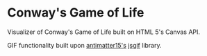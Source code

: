 Conway's Game of Life
============================

Visualizer of Conway's Game of Life built on HTML 5's Canvas API. 

GIF functionality built upon [antimatter15's](https://github.com/antimatter15) [jsgif](https://github.com/antimatter15/jsgif) library. 

